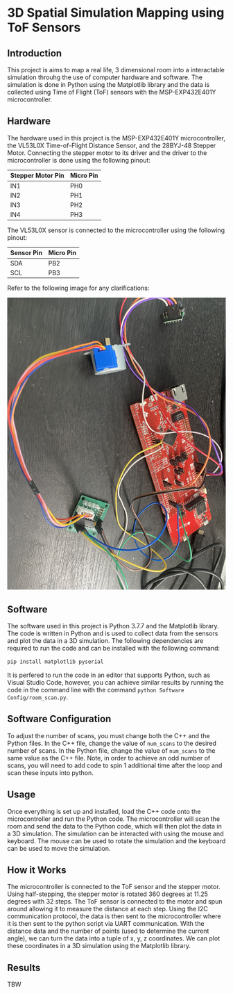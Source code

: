 # 3D Spatial Simulation Mapping using ToF Sensors

## Introduction
This project is aims to map a real life, 3 dimensional room into a interactable simulation throuhg the use of computer hardware and software. The simulation is done in Python using the Matplotlib library and the data is collected using Time of Flight (ToF) sensors with the MSP-EXP432E401Y microcontroller. 

## Hardware
The hardware used in this project is the MSP-EXP432E401Y microcontroller, the VL53L0X Time-of-Flight Distance Sensor, and the 28BYJ-48 Stepper Motor. Connecting the stepper motor to its driver and the driver to the microcontroller is done using the following pinout:

| Stepper Motor Pin | Micro Pin  |
|-------------------|------------|
| IN1               | PH0        |
| IN2               | PH1        |
| IN3               | PH2        |
| IN4               | PH3        |

The VL53L0X sensor is connected to the microcontroller using the following pinout:

| Sensor Pin        | Micro Pin  |
|-------------------|------------|
| SDA               | PB2        |
| SCL               | PB3        |

Refer to the following image for any clarifications:

![Image](Assets/pinout.jpg)

## Software

The software used in this project is Python 3.7.7 and the Matplotlib library. The code is written in Python and is used to collect data from the sensors and plot the data in a 3D simulation. The following dependencies are required to run the code and can be installed with the following command:

```bash
pip install matplotlib pyserial
```

It is perfered to run the code in an editor that supports Python, such as Visual Studio Code, however, you can achieve similar results by running the code in the command line with the command `python Software Config/room_scan.py`.

## Software Configuration

To adjust the number of scans, you must change both the C++ and the Python files. In the C++ file, change the value of `num_scans` to the desired number of scans. In the Python file, change the value of `num_scans` to the same value as the C++ file. Note, in order to achieve an odd number of scans, you will need to add code to spin 1 additional time after the loop and scan these inputs into python.


## Usage

Once everything is set up and installed, load the C++ code onto the microcontroller and run the Python code. The microcontroller will scan the room and send the data to the Python code, which will then plot the data in a 3D simulation. The simulation can be interacted with using the mouse and keyboard. The mouse can be used to rotate the simulation and the keyboard can be used to move the simulation. 

## How it Works

The microcontroller is connected to the ToF sensor and the stepper motor. Using half-stepping, the stepper motor is rotated 360 degrees at 11.25 degrees with 32 steps. The ToF sensor is connected to the motor and spun around allowing it to measure the distance at each step. Using the I2C communication protocol, the data is then sent to the microcontroller where it is then sent to the python script via UART communication. With the distance data and the number of points (used to determine the current angle), we can turn the data into a tuple of x, y, z coordinates. We can plot these coordinates in a 3D simulation using the Matplotlib library.


## Results
TBW
